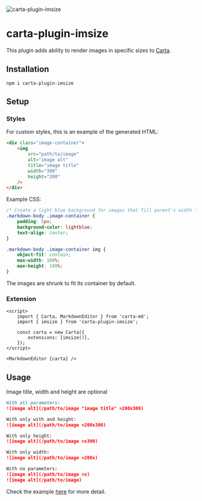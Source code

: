 ![carta-plugin-imsize](https://img.shields.io/npm/v/carta-plugin-imsize)

# carta-plugin-imsize

This plugin adds ability to render images in specific sizes to [Carta](https://github.com/BearToCode/carta).

## Installation

```shell
npm i carta-plugin-imsize
```

## Setup

### Styles

For custom styles, this is an example of the generated HTML:

```HTML
<div class="image-container">
	<img
		src="path/to/image"
		alt="image alt"
		title="image title"
		width="300"
		height="200"
	/>
</div>
```

Example CSS:

```CSS
/* Create a light blue background for images that fill parent's width */
.markdown-body .image-container {
	padding: 5px;
	background-color: lightblue;
	text-align: center;
}

.markdown-body .image-container img {
	object-fit: contain;
	max-width: 100%; 
	max-height: 100%;
}
```

The images are shrunk to fit its container by default.

### Extension

```svelte
<script>
	import { Carta, MarkdownEditor } from 'carta-md';
	import { imsize } from 'carta-plugin-imsize';

	const carta = new Carta({
		extensions: [imsize()],
	});
</script>

<MarkdownEditor {carta} />
```

## Usage

Image title, width and height are optional

```markdown
With all parameters:
![image alt](/path/to/image "image title" =200x300)

With only with and height:
![image alt](/path/to/image =200x300)

With only height:
![image alt](/path/to/image =x300)

With only width:
![image alt](/path/to/image =200x)

With no parameters:
![image alt](/path/to/image =x)
![image alt](/path/to/image)
```

Check the example [here](./src/routes/+page.svelte) for more detail.
